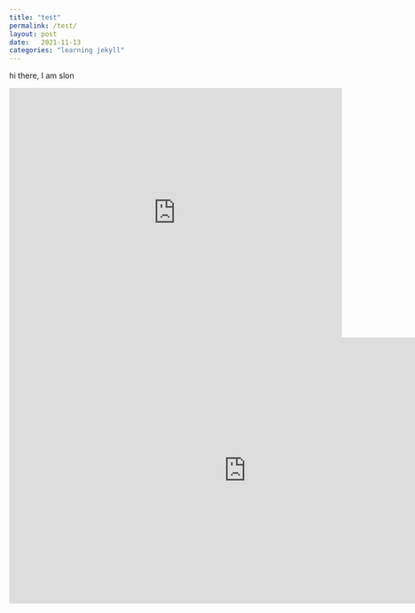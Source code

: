 ```yaml
---
title: "test"
permalink: /test/
layout: post
date:   2021-11-13
categories: "learning jekyll"
---
```


hi there, I am slon

<iframe src="https://www.google.com/maps/embed?pb=!1m18!1m12!1m3!1d3192.225028574768!2d174.75127161560053!3d-36.8610321799361!2m3!1f0!2f0!3f0!3m2!1i1024!2i768!4f13.1!3m3!1m2!1s0x6d0d47c011625c2f%3A0xc9e84d2f46cef642!2s21%20Newton%20Road%2C%20Grey%20Lynn%2C%20Auckland%201010!5e0!3m2!1sen!2snz!4v1636789247685!5m2!1sen!2snz" width="600" height="450" style="border:0;" allowfullscreen="" loading="lazy"></iframe>

<iframe width='853' height='480' src='https://my.matterport.com/show/?m=y8PMNMFigid' frameborder='0' allowfullscreen allow='xr-spatial-tracking'></iframe>